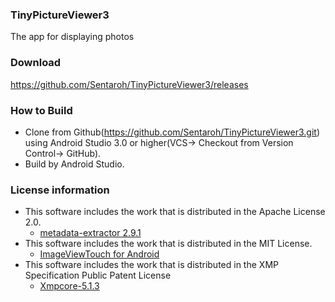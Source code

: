 ### TinyPictureViewer3

 The app for displaying photos

### Download  

https://github.com/Sentaroh/TinyPictureViewer3/releases

### How to Build  
- Clone from Github(https://github.com/Sentaroh/TinyPictureViewer3.git) using Android Studio 3.0 or higher(VCS-> Checkout from Version Control-> GitHub).  
- Build by Android Studio.

### License information  
- This software includes the work that is distributed in the Apache License 2.0.  
  - [metadata-extractor 2.9.1](https://github.com/drewnoakes/metadata-extractor)  
- This software includes the work that is distributed in the MIT License.  
  - [ImageViewTouch for Android](https://github.com/sephiroth74/ImageViewZoom)  
- This software includes the work that is distributed in the XMP Specification Public Patent License  
  - [Xmpcore-5.1.3](https://www.adobe.com/devnet/xmp.html) 